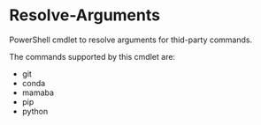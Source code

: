 # Resolve-Arguments

PowerShell cmdlet to resolve arguments for thid-party commands.

The commands supported by this cmdlet are:

- git
- conda
- mamaba
- pip
- python

